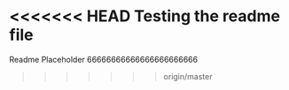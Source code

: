 <<<<<<< HEAD
Testing the readme file 
=======
Readme Placeholder
66666666666666666666666
>>>>>>> origin/master
